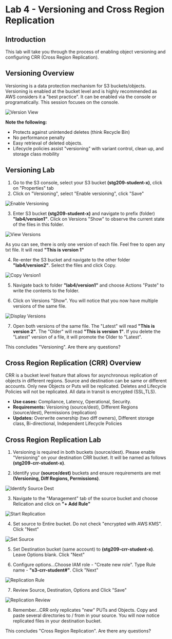 # Lab 4 - Versioning and Cross Region Replication

## Introduction
This lab will take you through the process of enabling object versioning and configuring CRR (Cross Region Replication).

## Versioning Overview
Versioning is a data protection mechanism for S3 buckets/objects. Versioning is enabled at the bucket level and is highly recommended as AWS considers it a "best practice". It can be enabled via the console or programatically. This session focuses on the console.

 ![Version View](../images/4-versioning-1.png)

**Note the following:**

* Protects against unintended deletes (think Recycle Bin)
* No performance penalty
* Easy retrieval of deleted objects.
* Lifecycle policies assist "versioning" with variant control, clean up, and storage class mobility

## Versioning Lab

1. Go to the S3 console, select your S3 bucket **(stg209-student-x)**, click on "Properties" tab
2. Click on "Versioning", select "Enable versioning", click "Save"

 ![Enable Versioning](../images/4-versioning-2.png)


3. Enter S3 bucket **(stg209-student-x)** and navigate to prefix (folder) **"lab4/version1"**. Click on Versions "Show" to observe the current state of the files in this folder.

 ![View Versions](../images/4-versioning-3.png)


As you can see, there is only one version of each file. Feel free to open any txt file.  It will read **"This is version 1"**

4. Re-enter the S3 bucket and navigate to the other folder **"lab4/version2"**. Select the files and click Copy.

 ![Copy Version1](../images/4-versioning-4.png)
 
 
5. Navigate back to folder **"lab4/version1"** and choose Actions "Paste" to write the contents to the folder.


6. Click on Versions "Show". You will notice that you now have multiple versions of the same file.

 ![Display Versions](../images/4-versioning-5.png)
 
 
7. Open both versions of the same file. The "Latest" will read **"This is version 2"**. The "Older" will read **"This is version 1"**.  If you delete the "Latest" version of a file, it will promote the Older to "Latest".  

This concludes "Versioning".  Are there any questions?

## Cross Region Replication (CRR) Overview
CRR is a bucket level feature that allows for asynchronous replication of objects in different regions.  Source and destination can be same or different accounts. Only new Objects or Puts will be replicated. Deletes and Lifecycle Policies will not be replicated.  All data in transit is encrypted (SSL,TLS).

* **Use cases:** Compliance, Latency, Operational, Security.
* **Requirements:** Versioning (source/dest), Different Regions (source/dest), Permissions (replication)
* **Updates:** Overwrite ownership (two diff owners), Different storage class, Bi-directional, Independent Lifecycle Policies


## Cross Region Replication Lab

1. Versioning is required in both buckets (source/dest).  Please enable "Versioning" on your destination CRR bucket.  It will be named as follows **(stg209-crr-student-x)**.

2. Identify your **(source/dest)** buckets and ensure requirements are met **(Versioning, Diff Regions, Permissions)**.

 ![Identify Source Dest](../images/4-crr-6.png)


3. Navigate to the "Management" tab of the source bucket and choose Relication and click on **"+ Add Rule"**

 ![Start Replication](../images/4-crr-7.png)


4. Set source to Entire bucket. Do not check "encrypted with AWS KMS". Click "Next"

 ![Set Source](../images/4-crr-8.png)
 

5. Set Destination bucket (same account) to **(stg209-crr-student-x)**. Leave Options blank. Click "Next"


6. Configure options...Choose IAM role - "Create new role". Type Rule name - **"s3-crr-student#"**. Click "Next"

 ![Replication Rule](../images/4-crr-9.png)


7. Review Source, Destination, Options and Click "Save"

 ![Replication Review](../images/4-crr-10.png)


8. Remember...CRR only replicates "new" PUTs and Objects. Copy and paste several directories to / from in your source.  You will now notice replicated files in your destination bucket.

This concludes "Cross Region Replication".  Are there any questions?
